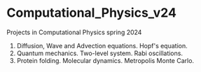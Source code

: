 # Computational_Physics_v24
 Projects in Computational Physics spring 2024

 1. Diffusion, Wave and Advection equations. Hopf's equation.
 2. Quantum mechanics. Two-level system. Rabi oscillations.
 3. Protein folding. Molecular dynamics. Metropolis Monte Carlo.
    
